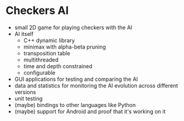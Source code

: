 # Checkers AI

- small 2D game for playing checkers with the AI
- AI itself
  - C++ dynamic library
  - minimax with alpha-beta pruning
  - transposition table
  - multithreaded
  - time and depth constrained
  - configurable
- GUI applications for testing and comparing the AI
- data and statistics for monitoring the AI evolution across different versions
- unit testing
- (maybe) bindings to other languages like Python
- (maybe) support for Android and proof that it's working on it
